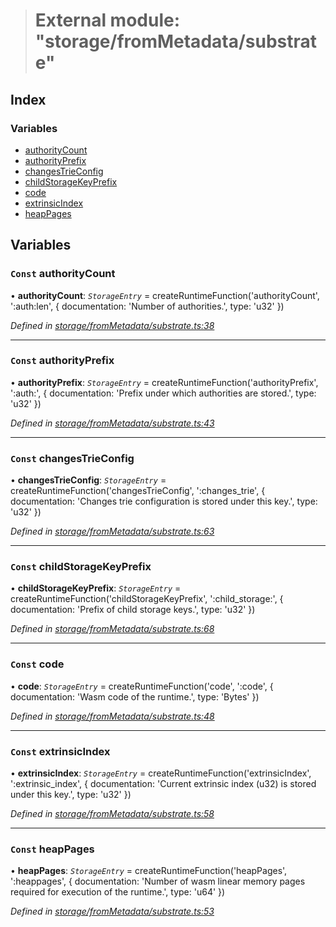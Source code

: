 > # External module: "storage/fromMetadata/substrate"

## Index

### Variables

* [authorityCount](_storage_frommetadata_substrate_.md#const-authoritycount)
* [authorityPrefix](_storage_frommetadata_substrate_.md#const-authorityprefix)
* [changesTrieConfig](_storage_frommetadata_substrate_.md#const-changestrieconfig)
* [childStorageKeyPrefix](_storage_frommetadata_substrate_.md#const-childstoragekeyprefix)
* [code](_storage_frommetadata_substrate_.md#const-code)
* [extrinsicIndex](_storage_frommetadata_substrate_.md#const-extrinsicindex)
* [heapPages](_storage_frommetadata_substrate_.md#const-heappages)

## Variables

### `Const` authorityCount

• **authorityCount**: *`StorageEntry`* =  createRuntimeFunction('authorityCount', ':auth:len', {
  documentation: 'Number of authorities.',
  type: 'u32'
})

*Defined in [storage/fromMetadata/substrate.ts:38](https://github.com/polkadot-js/api/blob/1b94f0c/packages/api-metadata/src/storage/fromMetadata/substrate.ts#L38)*

___

### `Const` authorityPrefix

• **authorityPrefix**: *`StorageEntry`* =  createRuntimeFunction('authorityPrefix', ':auth:', {
  documentation: 'Prefix under which authorities are stored.',
  type: 'u32'
})

*Defined in [storage/fromMetadata/substrate.ts:43](https://github.com/polkadot-js/api/blob/1b94f0c/packages/api-metadata/src/storage/fromMetadata/substrate.ts#L43)*

___

### `Const` changesTrieConfig

• **changesTrieConfig**: *`StorageEntry`* =  createRuntimeFunction('changesTrieConfig', ':changes_trie', {
  documentation: 'Changes trie configuration is stored under this key.',
  type: 'u32'
})

*Defined in [storage/fromMetadata/substrate.ts:63](https://github.com/polkadot-js/api/blob/1b94f0c/packages/api-metadata/src/storage/fromMetadata/substrate.ts#L63)*

___

### `Const` childStorageKeyPrefix

• **childStorageKeyPrefix**: *`StorageEntry`* =  createRuntimeFunction('childStorageKeyPrefix', ':child_storage:', {
  documentation: 'Prefix of child storage keys.',
  type: 'u32'
})

*Defined in [storage/fromMetadata/substrate.ts:68](https://github.com/polkadot-js/api/blob/1b94f0c/packages/api-metadata/src/storage/fromMetadata/substrate.ts#L68)*

___

### `Const` code

• **code**: *`StorageEntry`* =  createRuntimeFunction('code', ':code', {
  documentation: 'Wasm code of the runtime.',
  type: 'Bytes'
})

*Defined in [storage/fromMetadata/substrate.ts:48](https://github.com/polkadot-js/api/blob/1b94f0c/packages/api-metadata/src/storage/fromMetadata/substrate.ts#L48)*

___

### `Const` extrinsicIndex

• **extrinsicIndex**: *`StorageEntry`* =  createRuntimeFunction('extrinsicIndex', ':extrinsic_index', {
  documentation: 'Current extrinsic index (u32) is stored under this key.',
  type: 'u32'
})

*Defined in [storage/fromMetadata/substrate.ts:58](https://github.com/polkadot-js/api/blob/1b94f0c/packages/api-metadata/src/storage/fromMetadata/substrate.ts#L58)*

___

### `Const` heapPages

• **heapPages**: *`StorageEntry`* =  createRuntimeFunction('heapPages', ':heappages', {
  documentation: 'Number of wasm linear memory pages required for execution of the runtime.',
  type: 'u64'
})

*Defined in [storage/fromMetadata/substrate.ts:53](https://github.com/polkadot-js/api/blob/1b94f0c/packages/api-metadata/src/storage/fromMetadata/substrate.ts#L53)*